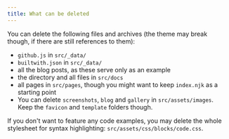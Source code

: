 ```yaml
---
title: What can be deleted
---
```


You can delete the following files and archives (the theme may break though, if there are still references to them):

- `github.js` in `src/_data/`
- `builtwith.json` in `src/_data/`
- all the blog posts, as these serve only as an example
- the directory and all files in `src/docs`
- all pages in `src/pages`, though you might want to keep `index.njk` as a starting point
- You can delete `screenshots`, `blog` and `gallery` in `src/assets/images`.
  Keep the `favicon` and `template` folders though.

If you don't want to feature any code examples, you may delete the whole stylesheet for syntax highlighting: `src/assets/css/blocks/code.css`.
